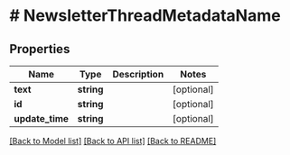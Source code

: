 # # NewsletterThreadMetadataName

## Properties

Name | Type | Description | Notes
------------ | ------------- | ------------- | -------------
**text** | **string** |  | [optional]
**id** | **string** |  | [optional]
**update_time** | **string** |  | [optional]

[[Back to Model list]](../../README.md#models) [[Back to API list]](../../README.md#endpoints) [[Back to README]](../../README.md)

